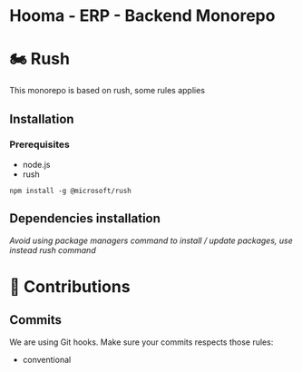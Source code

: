 # Hooma - ERP - Backend Monorepo

# 🏍️ Rush
This monorepo is based on rush, some rules applies

## Installation

### Prerequisites

- node.js
- rush
```
npm install -g @microsoft/rush
```

## Dependencies installation
*Avoid using package managers command to install / update packages, use instead rush command*

# 🧱 Contributions

## Commits
We are using Git hooks. Make sure your commits respects those rules:

- conventional 